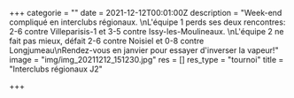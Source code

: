 +++
categorie = ""
date = 2021-12-12T00:01:00Z
description = "Week-end compliqué en interclubs régionaux. \nL'équipe 1 perds ses deux rencontres: 2-6 contre Villeparisis-1 et 3-5 contre Issy-les-Moulineaux. \nL'équipe 2 ne fait pas mieux, défait 2-6 contre Noisiel et 0-8 contre Longjumeau\nRendez-vous en janvier pour essayer d'inverser la vapeur!"
image = "img/img_20211212_151230.jpg"
res = []
res_type = "tournoi"
title = "Interclubs régionaux J2"

+++
